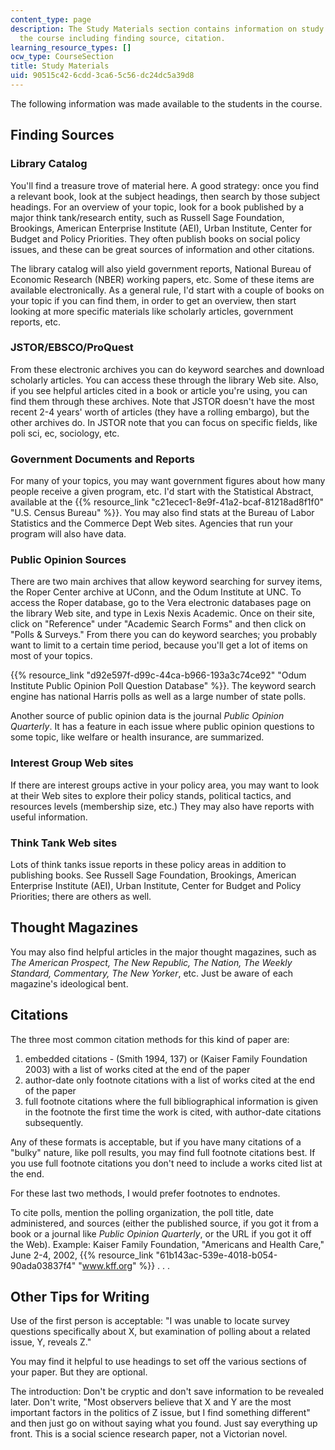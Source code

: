 ```yaml
---
content_type: page
description: The Study Materials section contains information on study material for
  the course including finding source, citation.
learning_resource_types: []
ocw_type: CourseSection
title: Study Materials
uid: 90515c42-6cdd-3ca6-5c56-dc24dc5a39d8
---
```


The following information was made available to the students in the course.

Finding Sources
---------------

### Library Catalog

You'll find a treasure trove of material here. A good strategy: once you find a relevant book, look at the subject headings, then search by those subject headings. For an overview of your topic, look for a book published by a major think tank/research entity, such as Russell Sage Foundation, Brookings, American Enterprise Institute (AEI), Urban Institute, Center for Budget and Policy Priorities. They often publish books on social policy issues, and these can be great sources of information and other citations.

The library catalog will also yield government reports, National Bureau of Economic Research (NBER) working papers, etc. Some of these items are available electronically. As a general rule, I'd start with a couple of books on your topic if you can find them, in order to get an overview, then start looking at more specific materials like scholarly articles, government reports, etc.

### JSTOR/EBSCO/ProQuest

From these electronic archives you can do keyword searches and download scholarly articles. You can access these through the library Web site. Also, if you see helpful articles cited in a book or article you're using, you can find them through these archives. Note that JSTOR doesn't have the most recent 2-4 years' worth of articles (they have a rolling embargo), but the other archives do. In JSTOR note that you can focus on specific fields, like poli sci, ec, sociology, etc.

### Government Documents and Reports

For many of your topics, you may want government figures about how many people receive a given program, etc. I'd start with the Statistical Abstract, available at the {{% resource_link "c21ecec1-8e9f-41a2-bcaf-81218ad8f1f0" "U.S. Census Bureau" %}}. You may also find stats at the Bureau of Labor Statistics and the Commerce Dept Web sites. Agencies that run your program will also have data.

### Public Opinion Sources

There are two main archives that allow keyword searching for survey items, the Roper Center archive at UConn, and the Odum Institute at UNC. To access the Roper database, go to the Vera electronic databases page on the library Web site, and type in Lexis Nexis Academic. Once on their site, click on "Reference" under "Academic Search Forms" and then click on "Polls & Surveys." From there you can do keyword searches; you probably want to limit to a certain time period, because you'll get a lot of items on most of your topics.

{{% resource_link "d92e597f-d99c-44ca-b966-193a3c74ce92" "Odum Institute Public Opinion Poll Question Database" %}}. The keyword search engine has national Harris polls as well as a large number of state polls.

Another source of public opinion data is the journal _Public Opinion Quarterly_. It has a feature in each issue where public opinion questions to some topic, like welfare or health insurance, are summarized.

### Interest Group Web sites

If there are interest groups active in your policy area, you may want to look at their Web sites to explore their policy stands, political tactics, and resources levels (membership size, etc.) They may also have reports with useful information.

### Think Tank Web sites

Lots of think tanks issue reports in these policy areas in addition to publishing books. See Russell Sage Foundation, Brookings, American Enterprise Institute (AEI), Urban Institute, Center for Budget and Policy Priorities; there are others as well.

Thought Magazines
-----------------

You may also find helpful articles in the major thought magazines, such as _The American Prospect, The New Republic, The Nation, The Weekly Standard, Commentary, The New Yorker_, etc. Just be aware of each magazine's ideological bent.

Citations
---------

The three most common citation methods for this kind of paper are:

1.  embedded citations - (Smith 1994, 137) or (Kaiser Family Foundation 2003) with a list of works cited at the end of the paper
2.  author-date only footnote citations with a list of works cited at the end of the paper
3.  full footnote citations where the full bibliographical information is given in the footnote the first time the work is cited, with author-date citations subsequently.

Any of these formats is acceptable, but if you have many citations of a "bulky" nature, like poll results, you may find full footnote citations best. If you use full footnote citations you don't need to include a works cited list at the end.

For these last two methods, I would prefer footnotes to endnotes.

To cite polls, mention the polling organization, the poll title, date administered, and sources (either the published source, if you got it from a book or a journal like _Public Opinion Quarterly_, or the URL if you got it off the Web). Example: Kaiser Family Foundation, "Americans and Health Care," June 2-4, 2002, {{% resource_link "61b143ac-539e-4018-b054-90ada03837f4" "www.kff.org" %}} . . .

Other Tips for Writing
----------------------

Use of the first person is acceptable: "I was unable to locate survey questions specifically about X, but examination of polling about a related issue, Y, reveals Z."

You may find it helpful to use headings to set off the various sections of your paper. But they are optional.

The introduction: Don't be cryptic and don't save information to be revealed later. Don't write, "Most observers believe that X and Y are the most important factors in the politics of Z issue, but I find something different" and then just go on without saying what you found. Just say everything up front. This is a social science research paper, not a Victorian novel.